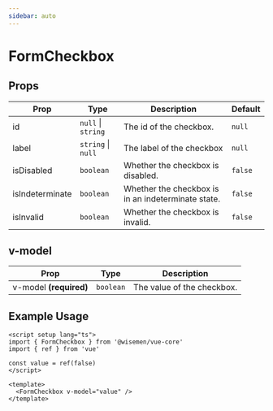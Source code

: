 ```yaml
---
sidebar: auto
---
```


# FormCheckbox

## Props

| Prop            | Type           | Description                                     | Default   |
|-----------------|----------------|-------------------------------------------------|-----------|
| id              | `null` \| `string` | The id of the checkbox.                        | `null`    |
| label       | `string` \| `null`        | The label of the checkbox               | `null`   |
| isDisabled      | `boolean`        | Whether the checkbox is disabled.              | `false`   |
| isIndeterminate | `boolean`        | Whether the checkbox is in an indeterminate state. | `false`   |
| isInvalid       | `boolean`        | Whether the checkbox is invalid.               | `false`   |

## v-model

| Prop       | Type          | Description                               |
|------------|---------------|-------------------------------------------|
| v-model **(required)**    | `boolean`     | The value of the checkbox.                |

## Example Usage

```vue
<script setup lang="ts">
import { FormCheckbox } from '@wisemen/vue-core'
import { ref } from 'vue'

const value = ref(false)
</script>

<template>
  <FormCheckbox v-model="value" />
</template>

